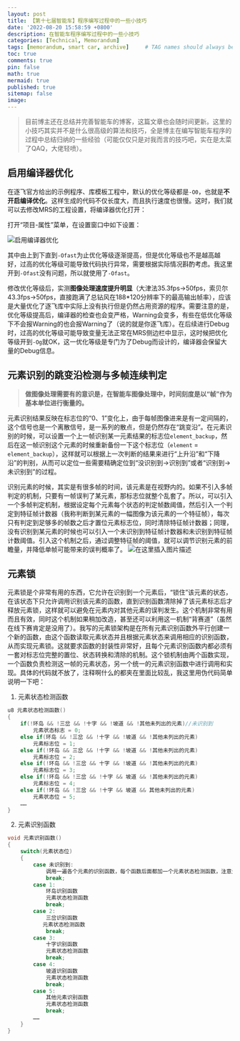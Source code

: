 ```yaml
---
layout: post
title: 【第十七届智能车】程序编写过程中的一些小技巧
date: '2022-08-20 15:58:59 +0800'
description: 在智能车程序编写过程中的一些小技巧
categories: [Technical, Memorandum]
tags: [memorandum, smart car, archive]     # TAG names should always be lowercase
toc: true
comments: true
pin: false
math: true
mermaid: true
published: true
sitemap: false
image: 
---
```

> 目前博主还在总结并完善智能车的博客，这篇文章也会随时间更新。这里的小技巧其实并不是什么很高级的算法和技巧，全是博主在编写智能车程序的过程中总结归纳的一些经验（可能仅仅只是对我而言的技巧吧，实在是太菜了QAQ，大佬轻喷）。

## 启用编译器优化

在逐飞官方给出的示例程序、库模板工程中，默认的优化等级都是`-O0`，也就是**不开启编译优化**。这样生成的代码不仅长度大，而且执行速度也很慢。这时，我们就可以去修改MRS的工程设置，将编译器优化打开：

打开“项目-属性”菜单，在设置窗口中如下设置：

![启用编译器优化](https://i-blog.csdnimg.cn/blog_migrate/113c56ec2f6b8c4c17c7bc7030d79e97.png)


其中由上到下直到`-Ofast`为止优化等级逐渐提高，但是优化等级也不是越高越好，过高的优化等级可能导致代码执行异常，需要根据实际情况斟酌考虑。我这里开到`-Ofast`没有问题，所以就使用了`-Ofast`。

修改优化等级后，实测**图像处理速度提升明显**（大津法35.3fps->50fps，索贝尔43.3fps->50fps，直接跑满了总钻风在188*120分辨率下的最高输出帧率），应该是大量优化了逐飞库中实际上没有执行但是仍然占用资源的程序。需要注意的是，优化等级提高后，编译器的检查也会变严格，Warning会变多，有些在低优化等级下不会报Warning的也会报Warning了（说的就是你逐飞库）。在后续进行Debug时，过高的优化等级可能导致变量无法正常在MRS侧边栏中显示，这时候把优化等级开到`-Og`就OK，这一优化等级是专门为了Debug而设计的，编译器会保留大量的Debug信息。

## 元素识别的跳变沿检测与多帧连续判定

> **做图像处理需要有的意识是，在智能车图像处理中，时间刻度是以“帧”作为基本单位进行衡量的。**

元素识别结果反映在标志位的“0、1”变化上，由于每帧图像进来是有一定间隔的，这个信号也是一个离散信号，是一系列的散点，但是仍然存在“跳变沿”。在元素识别的时候，可以设置一个上一帧识别某一元素结果的标志位`element_backup`，然后在这一帧识别这个元素的时候重新备份一下这个标志位（`element` = `element_backup`），这样就可以根据上一次判断的结果来进行“上升沿”和“下降沿”的判别，从而可以定位一些需要精确定位到“没识别到->识别到”或者“识别到->未识别到”的过程。

识别元素的时候，其实是有很多帧的时间，该元素是在视野内的。如果不引入多帧判定的机制，只要有一帧误判了某元素，那标志位就整个乱套了。所以，可以引入一个多帧判定机制，根据设定每个元素每个状态的判定帧数阈值，然后引入一个判定到特征帧计数器（我称判断到某元素的一幅图像为该元素的一个特征帧），每次只有判定到足够多的帧数之后才置位元素标志位，同时清除特征帧计数器；同理，没有识别到某元素的时候也可以引入一个未识别到特征帧计数器和未识别到特征帧计数阈值。引入这个机制之后，通过调整特征帧的阈值，就可以调节识别元素的前瞻量，并降低单帧可能带来的误判概率了。
![在这里插入图片描述](https://i-blog.csdnimg.cn/blog_migrate/546195e14df73cf2eed8250664e49cb6.png)



## 元素锁

元素锁是个非常有用的东西，它允许在识别到一个元素后，“锁住”该元素的状态，在该状态下只允许调用识别该元素的函数，直到识别函数清除掉了该元素标志后才释放元素锁，这样就可以避免在元素内对其他元素的误判发生。这个机制非常有用而且有效，同时这个机制如果稍加改造，甚至还可以利用这一机制“背赛道”（虽然在线下赛肯定是没用了）。我写的元素锁架构是在所有元素识别函数外平行创建一个新的函数，由这个函数读取元素状态并且根据元素状态来调用相应的识别函数，从而实现元素锁。这就要求函数的封装性非常好，且每个元素识别函数内都必须有一套对标志位完整的置位、状态转换和清除的机制。这个锁机制由两个函数实现，一个函数负责检测这一帧的元素状态，另一个统一的元素识别函数中进行调用和实现。具体的代码就不放了，注释啊什么的都夹在里面比较乱，我这里用伪代码简单说明一下吧：

1. 元素状态检测函数

```c
u8 元素状态检测函数()
{
	if(!环岛 && !三岔 && !十字 && !坡道 && !其他未列出的元素)//未识别到
		元素状态标志 = 0;
	else if(环岛 && !三岔 && !十字 && !坡道 && !其他未列出的元素)
		元素标志位 = 1;
	else if(!环岛 && 三岔 && !十字 && !坡道 && !其他未列出的元素)
		元素标志位 = 2;
    else if(!环岛 && !三岔 && 十字 && !坡道 && !其他未列出的元素)
		元素标志位 = 3;
    else if(!环岛 && !三岔 && !十字 && 坡道 && !其他未列出的元素)
		元素标志位 = 4;
    else if(!环岛 && !三岔 && !十字 && 坡道 && 其他未列出的元素)
        元素状态位 = 5;
    ……
}
```

2. 元素识别函数

```c
void 元素识别函数()
{
	switch(元素状态位)
    {
        case 未识别到:
            调用一遍各个元素的识别函数，每个函数后面都加一个元素状态检测函数，注意元素识别函数的调用顺序
            break;
        case 1:
            环岛识别函数
            元素状态检测函数
            break;
        case 2:
            三岔识别函数
		   元素状态检测函数
            break;
        case 3:
            十字识别函数
            元素状态检测函数
            break;
        case 4:
            坡道识别函数
            元素状态检测函数
            break;
        case 5:
            其他元素识别函数
            元素状态检测函数
            break;
        ……
    }
}
```

